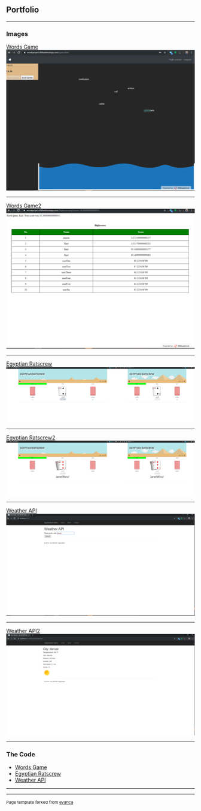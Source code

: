 ## Portfolio

---

### Images

[Words Game](https://github.com/GoatRydah/WordsGame)
<img src="images/wordsGame.png?raw=true"/>

---
[Words Game2](https://github.com/GoatRydah/WordsGame)
<img src="images/wordsGame2.png?raw=true"/>

---
[Egyptian Ratscrew](https://github.com/GoatRydah/School_EgyptianRatscrew)
<img src="images/er.png?raw=true"/>

---
[Egyptian Ratscrew2](https://github.com/GoatRydah/School_EgyptianRatscrew)
<img src="images/er2.png?raw=true"/>

---
[Weather API](https://github.com/GoatRydah/School_WeatherAPI)
<img src="images/weather_api_1.png?raw=true"/>

---
[Weather API2](https://github.com/GoatRydah/School_WeatherAPI)
<img src="images/weather_api_2.png?raw=true"/>

---

### The Code

- [Words Game](http://example.com/)
- [Egyptian Ratscrew](https://github.com/GoatRydah/School_EgyptianRatscrew)
- [Weather API](https://github.com/GoatRydah/School_WeatherAPI)

---




---
<p style="font-size:11px">Page template forked from <a href="https://github.com/evanca/quick-portfolio">evanca</a></p>
<!-- Remove above link if you don't want to attibute -->
